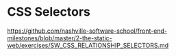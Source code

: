 # CSS Selectors

https://github.com/nashville-software-school/front-end-milestones/blob/master/2-the-static-web/exercises/SW_CSS_RELATIONSHIP_SELECTORS.md